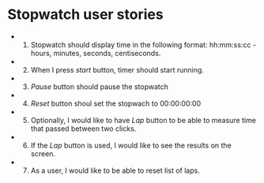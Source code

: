 # Stopwatch user stories

* 1. Stopwatch should display time in the following format:
hh:mm:ss:cc - hours, minutes, seconds, centiseconds.

* 2. When I press *start* button, timer should start running. 

* 3. *Pause* button should pause the stopwatch

* 4. *Reset* button shoul set the stopwach to 00:00:00:00

* 5. Optionally, I would like to have *Lap* button to be able to measure time that passed between two clicks.

* 6. If the *Lap* button is used, I would like to see the results on the screen.

* 7. As a user, I would like to be able to reset list of laps.